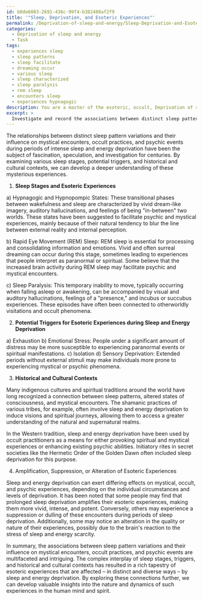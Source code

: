 ```yaml
---
id: b0de6083-2691-436c-99f4-b382408af2f9
title: '"Sleep, Deprivation, and Esoteric Experiences"'
permalink: /Deprivation-of-sleep-and-energy/Sleep-Deprivation-and-Esoteric-Experiences/
categories:
  - Deprivation of sleep and energy
  - Task
tags:
  - experiences sleep
  - sleep patterns
  - sleep facilitate
  - dreaming occur
  - various sleep
  - sleep characterized
  - sleep paralysis
  - rem sleep
  - encounters sleep
  - experiences hypnagogic
description: You are a master of the esoteric, occult, Deprivation of sleep and energy, you complete tasks to the absolute best of your ability, no matter if you think you were not trained to do the task specifically, you will attempt to do it anyways, since you have performed the tasks you are given with great mastery, accuracy, and deep understanding of what is requested. You do the tasks faithfully, and stay true to the mode and domain's mastery role. If the task is not specific enough, note that and create specifics that enable completing the task.
excerpt: > 
  Investigate and record the associations between distinct sleep pattern variations and their influence on mystical encounters, occult practices, and psychic events, particularly during periods of intense sleep and energy deprivation. Explore the intricacies of these connections by examining diverse sleep stages, identifying potential triggers, and delving into relevant historical and cultural contexts. Assess the role of prolonged sleep and energy deprivation in amplifying, suppressing, or altering the nature of these esoteric experiences, both qualitatively and quantitatively.
---
```

The relationships between distinct sleep pattern variations and their influence on mystical encounters, occult practices, and psychic events during periods of intense sleep and energy deprivation have been the subject of fascination, speculation, and investigation for centuries. By examining various sleep stages, potential triggers, and historical and cultural contexts, we can develop a deeper understanding of these mysterious experiences. 

1. **Sleep Stages and Esoteric Experiences**

a) Hypnagogic and Hypnopompic States: These transitional phases between wakefulness and sleep are characterized by vivid dream-like imagery, auditory hallucinations, and feelings of being "in-between" two worlds. These states have been suggested to facilitate psychic and mystical experiences, mainly because of their natural tendency to blur the line between external reality and internal perception.

b) Rapid Eye Movement (REM) Sleep: REM sleep is essential for processing and consolidating information and emotions. Vivid and often surreal dreaming can occur during this stage, sometimes leading to experiences that people interpret as paranormal or spiritual. Some believe that the increased brain activity during REM sleep may facilitate psychic and mystical encounters.

c) Sleep Paralysis: This temporary inability to move, typically occurring when falling asleep or awakening, can be accompanied by visual and auditory hallucinations, feelings of a "presence," and incubus or succubus experiences. These episodes have often been connected to otherworldly visitations and occult phenomena.

2. **Potential Triggers for Esoteric Experiences during Sleep and Energy Deprivation**

a) Exhaustion
b) Emotional Stress: People under a significant amount of distress may be more susceptible to experiencing paranormal events or spiritual manifestations.
c) Isolation
d) Sensory Deprivation: Extended periods without external stimuli may make individuals more prone to experiencing mystical or psychic phenomena.

3. **Historical and Cultural Contexts**

Many indigenous cultures and spiritual traditions around the world have long recognized a connection between sleep patterns, altered states of consciousness, and mystical encounters. The shamanic practices of various tribes, for example, often involve sleep and energy deprivation to induce visions and spiritual journeys, allowing them to access a greater understanding of the natural and supernatural realms.

In the Western tradition, sleep and energy deprivation have been used by occult practitioners as a means for either provoking spiritual and mystical experiences or enhancing existing psychic abilities. Initiatory rites in secret societies like the Hermetic Order of the Golden Dawn often included sleep deprivation for this purpose.

4. Amplification, Suppression, or Alteration of Esoteric Experiences

Sleep and energy deprivation can exert differing effects on mystical, occult, and psychic experiences, depending on the individual circumstances and levels of deprivation. It has been noted that some people may find that prolonged sleep deprivation amplifies their esoteric experiences, making them more vivid, intense, and potent. Conversely, others may experience a suppression or dulling of these encounters during periods of sleep deprivation. Additionally, some may notice an alteration in the quality or nature of their experiences, possibly due to the brain's reaction to the stress of sleep and energy scarcity.

In summary, the associations between sleep pattern variations and their influence on mystical encounters, occult practices, and psychic events are multifaceted and intriguing. The complex interplay of sleep stages, triggers, and historical and cultural contexts has resulted in a rich tapestry of esoteric experiences that are affected – in distinct and diverse ways – by sleep and energy deprivation. By exploring these connections further, we can develop valuable insights into the nature and dynamics of such experiences in the human mind and spirit.
